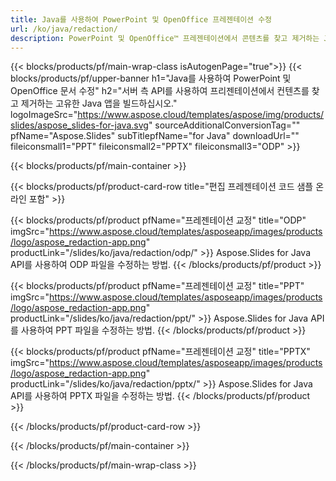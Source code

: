 ```yaml
---
title: Java를 사용하여 PowerPoint 및 OpenOffice 프레젠테이션 수정
url: /ko/java/redaction/
description: PowerPoint 및 OpenOffice™ 프레젠테이션에서 콘텐츠를 찾고 제거하는 Java 소스 코드
---
```


{{< blocks/products/pf/main-wrap-class isAutogenPage="true">}}
{{< blocks/products/pf/upper-banner h1="Java를 사용하여 PowerPoint 및 OpenOffice 문서 수정" h2="서버 측 API를 사용하여 프리젠테이션에서 컨텐츠를 찾고 제거하는 고유한 Java 앱을 빌드하십시오." logoImageSrc="https://www.aspose.cloud/templates/aspose/img/products/slides/aspose_slides-for-java.svg" sourceAdditionalConversionTag="" pfName="Aspose.Slides" subTitlepfName="for Java" downloadUrl="" fileiconsmall1="PPT" fileiconsmall2="PPTX" fileiconsmall3="ODP" >}}

{{< blocks/products/pf/main-container >}}

{{< blocks/products/pf/product-card-row title="편집 프레젠테이션 코드 샘플 온라인 포함" >}}

{{< blocks/products/pf/product pfName="프레젠테이션 교정" title="ODP" imgSrc="https://www.aspose.cloud/templates/asposeapp/images/products/logo/aspose_redaction-app.png" productLink="/slides/ko/java/redaction/odp/" >}}
Aspose.Slides for Java API를 사용하여 ODP 파일을 수정하는 방법.
{{< /blocks/products/pf/product >}}

{{< blocks/products/pf/product pfName="프레젠테이션 교정" title="PPT" imgSrc="https://www.aspose.cloud/templates/asposeapp/images/products/logo/aspose_redaction-app.png" productLink="/slides/ko/java/redaction/ppt/" >}}
Aspose.Slides for Java API를 사용하여 PPT 파일을 수정하는 방법.
{{< /blocks/products/pf/product >}}

{{< blocks/products/pf/product pfName="프레젠테이션 교정" title="PPTX" imgSrc="https://www.aspose.cloud/templates/asposeapp/images/products/logo/aspose_redaction-app.png" productLink="/slides/ko/java/redaction/pptx/" >}}
Aspose.Slides for Java API를 사용하여 PPTX 파일을 수정하는 방법.
{{< /blocks/products/pf/product >}}



{{< /blocks/products/pf/product-card-row >}}

{{< /blocks/products/pf/main-container >}}
    
{{< /blocks/products/pf/main-wrap-class >}}